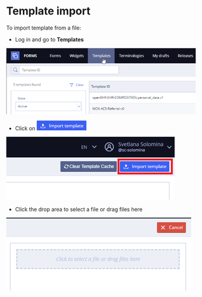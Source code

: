# Template import

To import template from a file:

* Log in and go to **Templates**

![](../.gitbook/assets/34833608.png)

* Click on ![](../.gitbook/assets/34833610.png)

![](../.gitbook/assets/34833609.png)

* Click the drop area to select a file or drag files here

![](../.gitbook/assets/34833611.png)

